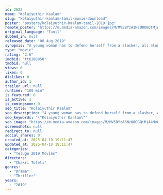 ```yaml
---
id: 2622
name: "Kolaiyuthir Kaalam"
slug: "kolaiyuthir-kaalam-tamil-movie-download"
poster: "posters/kolaiyuthir-kaalam-tamil-2019.jpg"
remote_poster: "https://m.media-amazon.com/images/M/MV5BYzA3NzU0OGQtMjA4My00MTg1LWI5YWMtODg4ZjljNzJjYjBjXkEyXkFqcGc@._V1_SX300.jpg"
original_language: "Tamil"
dubbed_in: null
released_date: "08 Aug 2019"
synopsis: "A young woman has to defend herself from a slasher, all alone in her palatial estate."
type: "movie"
rating: "2.6"
imdbid: "tt6280858"
tmdbid: null
views: 0
likes: 0
dislikes: 0
author_id: 1
trailer_url: null
runtime: "100 min"
is_featured: 0
is_active: 1
is_comingsoon: 0
seo_title: "Kolaiyuthir Kaalam"
seo_description: "A young woman has to defend herself from a slasher, all alone in her palatial estate."
seo_keywords: "\"Kolaiyuthir Kaalam\""
seo_image: "https://m.media-amazon.com/images/M/MV5BYzA3NzU0OGQtMjA4My00MTg1LWI5YWMtODg4ZjljNzJjYjBjXkEyXkFqcGc@._V1_SX300.jpg"
screenshots: null
redirect_to: null
social_shares: 0
created_at: 2025-04-10 19:11:47
updated_at: 2025-04-10 19:11:47
categories:
  - "Telugu 2019 Movies"
directors:
  - "Chakri Toleti"
genres:
  - "Drama"
  - "Thriller"
years:
  - "2019"
---
```

